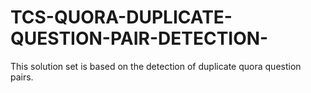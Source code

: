 # TCS-QUORA-DUPLICATE-QUESTION-PAIR-DETECTION-
This solution set is based on the detection of duplicate quora question pairs.
